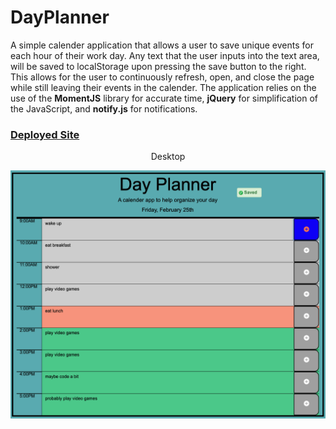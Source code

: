 # DayPlanner
 
 A simple calender application that allows a user to save unique events 
 for each hour of their work day. Any text that the user inputs into the
 text area, will be saved to localStorage upon pressing the save button to
 the right. This allows for the user to continuously refresh, open, and
 close the page while still leaving their events in the calender. The
 application relies on the use of the **MomentJS** library for accurate
 time, **jQuery** for simplification of the JavaScript, and **notify.js**
 for notifications. 
 
 
### [Deployed Site]()
<p align="center">Desktop
<p align="center">
  <img src="assets/plannerdemo1.png" />
</p>
